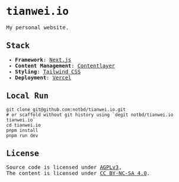 <!-- markdownlint-disable MD007 MD033 MD041 -->
<samp>
  <h1>tianwei.io</h1>

  My personal website.

  <h2>Stack</h2>

  - **Framework**: [Next.js](https://nextjs.org)
  - **Content Management**: [Contentlayer](https://contentlayer.dev)
  - **Styling**: [Tailwind CSS](https://tailwindcss.com)
  - **Deployment**: [Vercel](https://vercel.com)

  <h2>Local Run</h2>

  ```shell
  git clone git@github.com:notbd/tianwei.io.git
  # or scaffold without git history using `degit notbd/tianwei.io tianwei.io`
  cd tianwei.io
  pnpm install
  pnpm run dev
  ```

  <h2>License</h2>

  Source code is licensed under <a href='./LICENSE'>AGPLv3</a>,<br>
  The content is licensed under <a href='https://creativecommons.org/licenses/by-nc-sa/4.0/'>CC BY-NC-SA 4.0</a>.
</samp>
